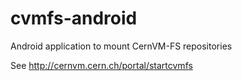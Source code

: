 # cvmfs-android
Android application to mount CernVM-FS repositories

See http://cernvm.cern.ch/portal/startcvmfs
